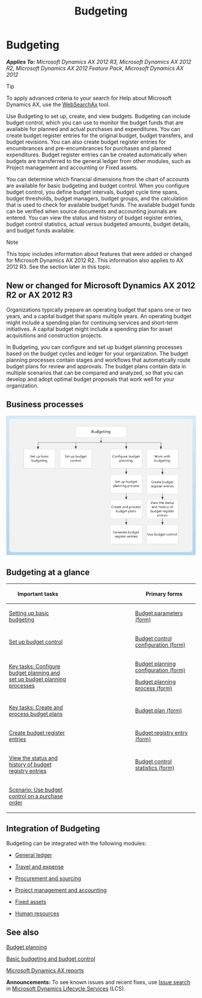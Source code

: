 ﻿---
title: Budgeting
TOCTitle: Budgeting
ms:assetid: 6551af35-a04b-491c-9bd8-93c039aae148
ms:mtpsurl: https://technet.microsoft.com/en-us/library/Hh242449(v=AX.60)
ms:contentKeyID: 36057741
ms.date: 11/13/2014
mtps_version: v=AX.60
f1_keywords:
- budget
- budget control
- budgeting
- budget plan
---

# Budgeting 


_**Applies To:** Microsoft Dynamics AX 2012 R3, Microsoft Dynamics AX 2012 R2, Microsoft Dynamics AX 2012 Feature Pack, Microsoft Dynamics AX 2012_


> [!TIP]
> <P>To apply advanced criteria to your search for Help about Microsoft Dynamics AX, use the <A href="http://go.microsoft.com/fwlink/?linkid=247587%26xver=ax060">WebSearchAx</A> tool.</P>



Use Budgeting to set up, create, and view budgets. Budgeting can include budget control, which you can use to monitor the budget funds that are available for planned and actual purchases and expenditures. You can create budget register entries for the original budget, budget transfers, and budget revisions. You can also create budget register entries for encumbrances and pre-encumbrances for purchases and planned expenditures. Budget register entries can be created automatically when budgets are transferred to the general ledger from other modules, such as Project management and accounting or Fixed assets.

You can determine which financial dimensions from the chart of accounts are available for basic budgeting and budget control. When you configure budget control, you define budget intervals, budget cycle time spans, budget thresholds, budget managers, budget groups, and the calculation that is used to check for available budget funds. The available budget funds can be verified when source documents and accounting journals are entered. You can view the status and history of budget register entries, budget control statistics, actual versus budgeted amounts, budget details, and budget funds available.


> [!NOTE]
> <P>This topic includes information about features that were added or changed for Microsoft Dynamics AX 2012 R2. This information also applies to AX 2012 R3. See the section later in this topic.</P>



## New or changed for Microsoft Dynamics AX 2012 R2 or AX 2012 R3

Organizations typically prepare an operating budget that spans one or two years, and a capital budget that spans multiple years. An operating budget might include a spending plan for continuing services and short-term initiatives. A capital budget might include a spending plan for asset acquisitions and construction projects.

In Budgeting, you can configure and set up budget planning processes based on the budget cycles and ledger for your organization. The budget planning processes contain stages and workflows that automatically route budget plans for review and approvals. The budget plans contain data in multiple scenarios that can be compared and analyzed, so that you can develop and adopt optimal budget proposals that work well for your organization.

## Business processes

 ![Business process diagram for the Budgeting module](images/Hh242449.BudgetingBusinessProcess(AX.60).gif "Business process diagram for the Budgeting module")

## Budgeting at a glance

<table>
<colgroup>
<col style="width: 33%" />
<col style="width: 33%" />
<col style="width: 33%" />
</colgroup>
<thead>
<tr class="header">
<th><p>Important tasks</p></th>
<th><p></p></th>
<th><p>Primary forms</p></th>
</tr>
</thead>
<tbody>
<tr class="odd">
<td><p><a href="setting-up-basic-budgeting.md">Setting up basic budgeting</a></p></td>
<td><p></p></td>
<td><p><a href="https://technet.microsoft.com/en-us/library/hh242475(v=ax.60)">Budget parameters (form)</a></p></td>
</tr>
<tr class="even">
<td><p><a href="set-up-budget-control.md">Set up budget control</a></p></td>
<td><p></p></td>
<td><p><a href="https://technet.microsoft.com/en-us/library/hh242209(v=ax.60)">Budget control configuration (form)</a></p></td>
</tr>
<tr class="odd">
<td><p><a href="key-tasks-configure-budget-planning-and-set-up-budget-planning-processes.md">Key tasks: Configure budget planning and set up budget planning processes</a></p></td>
<td><p></p></td>
<td><p><a href="https://technet.microsoft.com/en-us/library/jj677418(v=ax.60)">Budget planning configuration (form)</a></p>
<p><a href="https://technet.microsoft.com/en-us/library/jj677441(v=ax.60)">Budget planning process (form)</a></p></td>
</tr>
<tr class="even">
<td><p><a href="key-tasks-create-and-process-budget-plans.md">Key tasks: Create and process budget plans</a></p></td>
<td><p></p></td>
<td><p><a href="https://technet.microsoft.com/en-us/library/jj677376(v=ax.60)">Budget plan (form)</a></p></td>
</tr>
<tr class="odd">
<td><p><a href="create-budget-register-entries.md">Create budget register entries</a></p></td>
<td><p></p></td>
<td><p><a href="https://technet.microsoft.com/en-us/library/hh227354(v=ax.60)">Budget registry entry (form)</a></p></td>
</tr>
<tr class="even">
<td><p><a href="view-the-status-and-history-of-budget-registry-entries.md">View the status and history of budget registry entries</a></p></td>
<td><p></p></td>
<td><p><a href="https://technet.microsoft.com/en-us/library/hh242457(v=ax.60)">Budget control statistics (form)</a></p></td>
</tr>
<tr class="odd">
<td><p><a href="scenario-use-budget-control-on-a-purchase-order.md">Scenario: Use budget control on a purchase order</a></p></td>
<td><p></p></td>
<td><p></p></td>
</tr>
</tbody>
</table>


## Integration of Budgeting

Budgeting can be integrated with the following modules:

  - [General ledger](general-ledger.md)

  - [Travel and expense](travel-and-expense.md)

  - [Procurement and sourcing](procurement-and-sourcing.md)

  - [Project management and accounting](project-management-and-accounting.md)

  - [Fixed assets](fixed-assets.md)

  - [Human resources](human-resources.md)

## See also

[Budget planning](budget-planning.md)

[Basic budgeting and budget control](basic-budgeting-and-budget-control.md)

[Microsoft Dynamics AX reports](microsoft-dynamics-ax-reports.md)

  
**Announcements:** To see known issues and recent fixes, use [Issue search](http://go.microsoft.com/fwlink/?linkid=389258) in [Microsoft Dynamics Lifecycle Services](http://go.microsoft.com/fwlink/?linkid=306505) (LCS).


